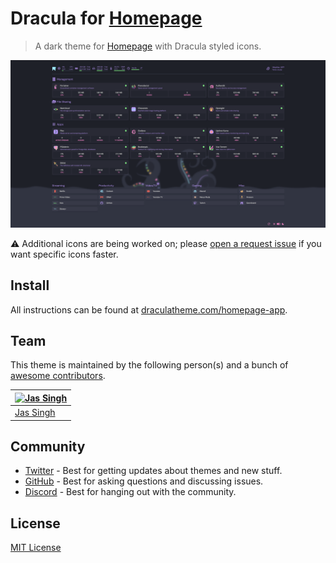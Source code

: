 # Dracula for [Homepage](https://github.com/gethomepage/homepage)

> A dark theme for [Homepage](https://github.com/gethomepage/homepage) with Dracula styled icons.

![Screenshot](screenshot.png)

⚠️ Additional icons are being worked on; please [open a request issue](https://github.com/dracula/homepage-app/issues/new) if you want specific icons faster.

## Install

All instructions can be found at [draculatheme.com/homepage-app](https://draculatheme.com/homepage-app).

## Team

This theme is maintained by the following person(s) and a bunch of [awesome contributors](https://github.com/dracula/foobar/graphs/contributors).

| [![Jas Singh](https://github.com/Jas-SinghFSU.png?size=100)](https://github.com/Jas-SinghFSU) |
| --------------------------------------------------------------------------------------------- |
| [Jas Singh](https://github.com/Jas-SinghFSU)                                                  |

## Community

- [Twitter](https://twitter.com/draculatheme) - Best for getting updates about themes and new stuff.
- [GitHub](https://github.com/dracula/dracula-theme/discussions) - Best for asking questions and discussing issues.
- [Discord](https://draculatheme.com/discord-invite) - Best for hanging out with the community.

## License

[MIT License](./LICENSE)
